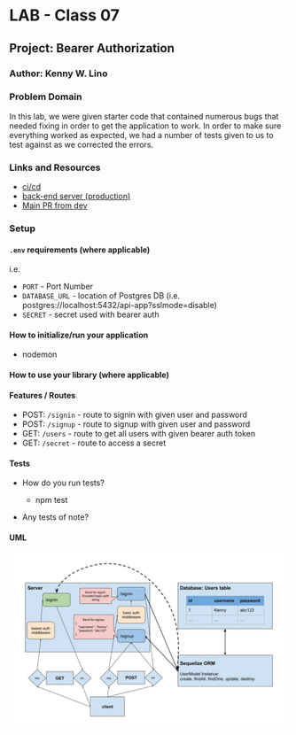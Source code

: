 # LAB - Class 07

## Project: Bearer Authorization

### Author: Kenny W. Lino

### Problem Domain  

In this lab, we were given starter code that contained numerous bugs that needed fixing in order to get the application to work. In order to make sure everything worked as expected, we had a number of tests given to us to test against as we corrected the errors.

### Links and Resources

- [ci/cd](https://github.com/kennywlino/bearer-auth/actions/new)
- [back-end server (production)](https://bearer-auth-y7xw.onrender.com)
- [Main PR from dev](https://github.com/kennywlino/bearer-auth/pull/1)

### Setup

#### `.env` requirements (where applicable)

i.e.

- `PORT` - Port Number
- `DATABASE_URL` - location of Postgres DB (i.e. postgres://localhost:5432/api-app?sslmode=disable)
- `SECRET` - secret used with bearer auth

#### How to initialize/run your application

- nodemon

#### How to use your library (where applicable)

#### Features / Routes

- POST: `/signin` - route to signin with given user and password
- POST: `/signup` - route to signup with given user and password
- GET: `/users` - route to get all users with given bearer auth token
- GET: `/secret` - route to access a secret

#### Tests

- How do you run tests?
  - npm test

- Any tests of note?


#### UML

![Class-06 UML](./assets/CLASS-07_Authentication.jpeg)